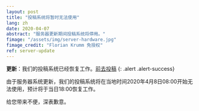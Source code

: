 ```yaml
---
layout: post
title: "投稿系统将暂时无法使用"
lang: zh
date: 2020-04-07
abstract: "服务器更新期间投稿系统将停用。"
fimage: "/assets/img/server-hardware.jpg"
fimage_credit: "Florian Krumm 免授权"
ref: server-update
---
```

**更新**：我们的投稿系统已经恢复工作。[前去投稿](/zh/take-part/)
{: .alert .alert-success}

由于服务器系统更新，我们的投稿系统将在当地时间2020年4月8日08:00开始无法使用，预计将于当日18:00恢复工作。

给您带来不便，深表歉意。
